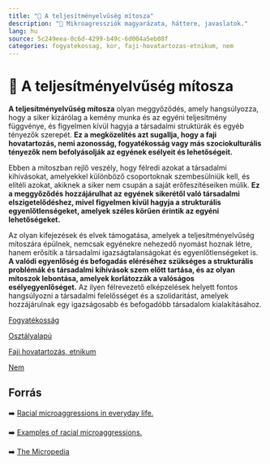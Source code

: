 ```yaml
---
title: "🚫 A teljesítményelvűség mítosza"
description: "🚫 Mikroagressziók magyarázata, háttere, javaslatok."
lang: hu
source: 5c249eea-0c6d-4299-b49c-6d004a5eb08f
categories: fogyatekossag, kor, faji-hovatartozas-etnikum, nem
---
```


<div class="wiki-content agression-title">

# 🚫 A teljesítményelvűség mítosza

**A teljesítményelvűség mítosza** olyan meggyőződés, amely hangsúlyozza, hogy a siker kizárólag a kemény munka és az egyéni teljesítmény függvénye, és figyelmen kívül hagyja a társadalmi struktúrák és egyéb tényezők szerepét. **Ez a megközelítés azt sugallja, hogy a faji hovatartozás, nemi azonosság, fogyatékosság vagy más szociokulturális tényezők nem befolyásolják az egyének esélyeit és lehetőségeit.**

Ebben a mítoszban rejlő veszély, hogy félredi azokat a társadalmi kihívásokat, amelyekkel különböző csoportoknak szembesülniük kell, és elítéli azokat, akiknek a siker nem csupán a saját erőfeszítéseiken múlik. **Ez a meggyőződés hozzájárulhat az egyének sikerétől való társadalmi elszigetelődéshez, mivel figyelmen kívül hagyja a strukturális egyenlőtlenségeket, amelyek széles körűen érintik az egyéni lehetőségeket.**

Az olyan kifejezések és elvek támogatása, amelyek a teljesítményelvűség mítoszára épülnek, nemcsak egyénekre nehezedő nyomást hoznak létre, hanem erősítik a társadalmi igazságtalanságokat és egyenlőtlenségeket is. **A valódi egyenlőség és befogadás eléréséhez szükséges a strukturális problémák és társadalmi kihívások szem előtt tartása, és az olyan mítoszok lebontása, amelyek korlátozzák a valóságos esélyegyenlőséget.** Az ilyen félrevezető elképzelések helyett fontos hangsúlyozni a társadalmi felelősséget és a szolidaritást, amelyek hozzájárulnak egy igazságosabb és befogadóbb társadalom kialakításához.


<div class="categories">

[Fogyatékosság](/#/entry?id=fogyatekossag)

[Osztályalapú](/#/entry?id=kor)

[Faji hovatartozás, etnikum](/#/entry?id=faji-hovatartozas-etnikum)

[Nem](/#/entry?id=nem)

</div>

## Forrás

➡️ [Racial microaggressions in everyday life.](https://auburn.edu/equitytaskforce/pdf/Racial_MicroaggressionsshortVersion.pdf)


➡️ [Examples of racial microaggressions.](https://sph.umn.edu/site/docs/hewg/microaggressions.pdf)


➡️ [The Micropedia](https://www.themicropedia.org/)


</div>